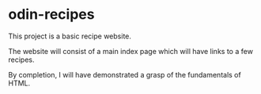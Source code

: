 # odin-recipes

This project is a basic recipe website.

The website will consist of a main index page which will have links to a few recipes.

By completion, I will have demonstrated a grasp of the fundamentals of HTML.